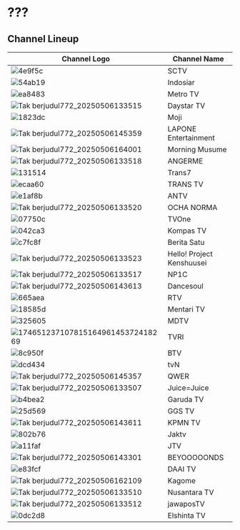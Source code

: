 # ???
## Channel Lineup
Channel Logo | Channel Name
-- | --
![4e9f5c](https://github.com/user-attachments/assets/160b7760-bb1f-4bc2-b700-8d99acbc2740) | SCTV
![54ab19](https://github.com/user-attachments/assets/95f84922-474d-4631-85e5-aee2f5074485) | Indosiar
![ea8483](https://github.com/user-attachments/assets/b7a74199-e6d3-4164-8c35-25234ce699e4) | Metro TV
![Tak berjudul772_20250506133515](https://github.com/user-attachments/assets/8652c824-882d-4989-8d75-452c1a3002cc) | Daystar TV
![1823dc](https://github.com/user-attachments/assets/455326fe-d4b9-4748-8824-327714011391) | Moji
![Tak berjudul772_20250506145359](https://github.com/user-attachments/assets/a4dc9778-dbd5-4336-86a8-4a9baa1a3ada) | LAPONE Entertainment
![Tak berjudul772_20250506164001](https://github.com/user-attachments/assets/2fab48ff-55ad-40e9-9d4d-e00d64a36d03) | Morning Musume
![Tak berjudul772_20250506133518](https://github.com/user-attachments/assets/1a093750-aa5b-4660-9606-3cc72c79e75c) | ANGERME
![131514](https://github.com/user-attachments/assets/4359dd66-a37f-496f-9b3a-f474f74f79de) | Trans7
![ecaa60](https://github.com/user-attachments/assets/e961c19a-0edc-4c71-9e3c-ebd9c7b48626) | TRANS TV
![e1af8b](https://github.com/user-attachments/assets/dfe4eb45-4cd5-4e00-a3bd-989f7142bf16) | ANTV
![Tak berjudul772_20250506133520](https://github.com/user-attachments/assets/4264f074-7af9-4deb-97af-8b8c3d160f28) | OCHA NORMA
![07750c](https://github.com/user-attachments/assets/a80a1c97-925c-4e68-a707-f2cbd3919c47) | TVOne
![042ca3](https://github.com/user-attachments/assets/cec7b169-d287-4c3b-a30c-3337a3e87bdf) | Kompas TV
![c7fc8f](https://github.com/user-attachments/assets/f666f6ea-ec53-43f1-93f8-95b98ec4932f) | Berita Satu
![Tak berjudul772_20250506133523](https://github.com/user-attachments/assets/dacb5dd6-4d9b-48e7-8703-ef777f6b8d4d) | Hello! Project Kenshuusei
![Tak berjudul772_20250506133517](https://github.com/user-attachments/assets/9a566078-1ba6-4e8b-8475-0714a7dce64b) | NP1C
![Tak berjudul772_20250506143613](https://github.com/user-attachments/assets/97ce17d3-d25a-4d90-875a-d0c8b2b86c95) | Dancesoul
![665aea](https://github.com/user-attachments/assets/61e8191d-7f14-4eb3-9c5b-3142040f8382) | RTV
![18585d](https://github.com/user-attachments/assets/5d8a2913-76b0-4dd3-ae25-987b30078caf) | Mentari TV
![325605](https://github.com/user-attachments/assets/c1c52f3c-dd06-400b-85d4-f78c81935a10) | MDTV
![17465123710781516496145372418269](https://thumbor.prod.vidiocdn.com/F6W__Y0wn_7mFW0cOuz7mi7qjWU=/230x230/filters:quality(70)/vidio-web-prod-livestreaming/uploads/livestreaming/square_image/6441/528cc9.png) | TVRI
![8c950f](https://github.com/user-attachments/assets/f0b39e3c-a63c-438f-bf2b-94967e8ff1e7) | BTV
![dcd434](https://github.com/user-attachments/assets/52e52eb7-6560-4a7d-8a37-d2fd4b798dfc) | tvN
![Tak berjudul772_20250506145357](https://github.com/user-attachments/assets/62b8dd86-369c-4ba2-ae03-ebcbab21375e) | QWER
![Tak berjudul772_20250506133507](https://github.com/user-attachments/assets/378e86a5-3904-4fe3-81e0-61bb2bcd6ca6) | Juice=Juice
![b4bea2](https://github.com/user-attachments/assets/109b5a3d-0525-461e-86f9-1000f8780f4b) | Garuda TV
![25d569](https://github.com/user-attachments/assets/2a06dd17-d906-4287-aac6-24b2aa11d54e) | GGS TV
![Tak berjudul772_20250506143611](https://github.com/user-attachments/assets/769c728e-3956-4366-83f6-4baa540eb4d9) | KPMN TV
![802b76](https://github.com/user-attachments/assets/6c116279-d0ac-49f0-9760-32568f7f9b1f) | Jaktv
![a11faf](https://github.com/user-attachments/assets/9a2a5109-9381-4fc6-bd3f-f4af8780b8fe) | JTV
![Tak berjudul772_20250506143301](https://github.com/user-attachments/assets/af98b782-5477-4abd-b9b8-8e4e434aa51f) | BEYOOOOONDS
![e83fcf](https://github.com/user-attachments/assets/1c7e319d-7fab-4489-8362-db002710b11a) | DAAI TV
![Tak berjudul772_20250506162109](https://github.com/user-attachments/assets/9cb4c68e-e23d-4190-ab3b-7a2360de7bfa) | Kagome
![Tak berjudul772_20250506133510](https://github.com/user-attachments/assets/503792bd-6fb8-4b07-b6d5-b2458846e6df) | Nusantara TV
![Tak berjudul772_20250506133512](https://github.com/user-attachments/assets/b9be6641-a6bc-472f-b953-19fb66c3cff3) | jawaposTV
![0dc2d8](https://github.com/user-attachments/assets/c380aad2-8cae-4377-9fc8-1ea18d872fbf) | Elshinta TV
